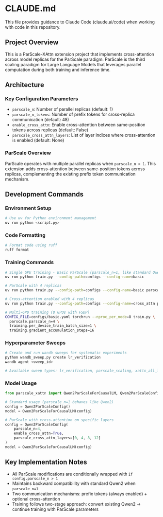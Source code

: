 # CLAUDE.md

This file provides guidance to Claude Code (claude.ai/code) when working with code in this repository.

## Project Overview

This is a ParScale-XAttn extension project that implements cross-attention across model replicas for the ParScale paradigm. ParScale is the third scaling paradigm for Large Language Models that leverages parallel computation during both training and inference time.

## Architecture

### Key Configuration Parameters

- `parscale_n`: Number of parallel replicas (default: 1)
- `parscale_n_tokens`: Number of prefix tokens for cross-replica communication (default: 48)
- `enable_cross_attn`: Enable cross-attention between same-position tokens across replicas (default: False)
- `parscale_cross_attn_layers`: List of layer indices where cross-attention is enabled (default: None)

### ParScale Overview

ParScale operates with multiple parallel replicas when `parscale_n > 1`. This extension adds cross-attention between same-position tokens across replicas, complementing the existing prefix token communication mechanism.

## Development Commands

### Environment Setup
```bash
# Use uv for Python environment management
uv run python <script.py>
```

### Code Formatting
```bash
# Format code using ruff
ruff format
```

### Training Commands
```bash
# Single GPU training - Basic ParScale (parscale_n=1, like standard Qwen2)
uv run python train.py --config-path=configs --config-name=basic

# ParScale with 4 replicas
uv run python train.py --config-path=configs --config-name=basic parscale.parscale_n=4

# Cross-attention enabled with 4 replicas
uv run python train.py --config-path=configs --config-name=cross_attn parscale.parscale_n=4

# Multi-GPU training (8 GPUs with FSDP)
CONFIG_FILE=configs/basic.yaml torchrun --nproc_per_node=8 train.py \
  parscale.parscale_n=4 \
  training.per_device_train_batch_size=1 \
  training.gradient_accumulation_steps=16
```

### Hyperparameter Sweeps
```bash
# Create and run wandb sweeps for systematic experiments
python wandb_sweep.py create lr_verification
wandb agent <sweep_id>

# Available sweep types: lr_verification, parscale_scaling, xattn_all_layers, xattn_preset_layers
```

### Model Usage
```python
from parscale_xattn import Qwen2ParScaleForCausalLM, Qwen2ParScaleConfig

# Standard usage (parscale_n=1 behaves like Qwen2)
config = Qwen2ParScaleConfig()
model = Qwen2ParScaleForCausalLM(config)

# ParScale with cross-attention on specific layers
config = Qwen2ParScaleConfig(
    parscale_n=4, 
    enable_cross_attn=True,
    parscale_cross_attn_layers=[0, 4, 8, 12]
)
model = Qwen2ParScaleForCausalLM(config)
```

## Key Implementation Notes

- All ParScale modifications are conditionally wrapped with `if config.parscale_n > 1`
- Maintains backward compatibility with standard Qwen2 when `parscale_n=1`
- Two communication mechanisms: prefix tokens (always enabled) + optional cross-attention
- Training follows two-stage approach: convert existing Qwen2 → continue training with ParScale parameters